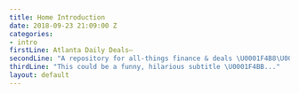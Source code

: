 ```yaml
---
title: Home Introduction
date: 2018-09-23 21:09:00 Z
categories:
- intro
firstLine: Atlanta Daily Deals—
secondLine: "A repository for all-things finance & deals \U0001F4B8\U0001F4B5."
thirdLine: "This could be a funny, hilarious subtitle \U0001F4BB..."
layout: default
---
```


